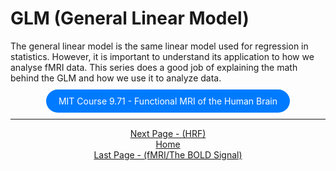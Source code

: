 # GLM (General Linear Model)
The general linear model is the same linear model used for regression in statistics. However, it is important to understand its application to how we analyse fMRI data. This series does a good job of explaining the math behind the GLM and how we use it to analyze data.

<div style="text-align: center; margin-top: 20px; margin-bottom: 20px">
  <a href="https://youtube.com/playlist?list=PLyGKBDfnk-iA2c90e62zJTwIrCh7T1Y_I&si=FPyyBr0ELDWzToxC" style="padding: 10px 20px; background-color: #007bff; color: white; text-decoration: none; border-radius: 100px;">MIT Course 9.71 - Functional MRI of the Human Brain </a>
</div>


------------------------------------------------------------------------------------------------

<div align="center"; margin-top="10px">
  <a href="hrf.md">Next Page - (HRF) </a>
</div>

<div align="center"; margin-top="10px">
  <a href="README.md">Home</a>
</div>

<div align="center"; margin-top="10px">
  <a href="fmri_bold_signal.md">Last Page - (fMRI/The BOLD Signal)</a>
</div>
